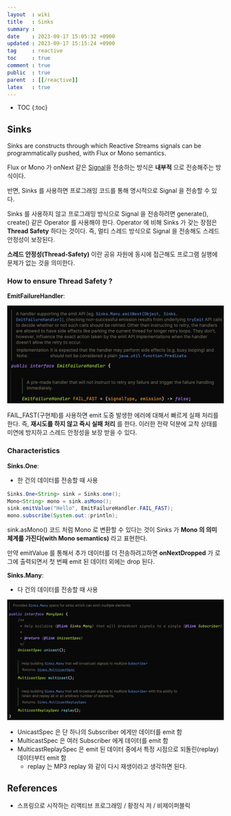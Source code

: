 ```yaml
---
layout  : wiki
title   : Sinks
summary : 
date    : 2023-09-17 15:05:32 +0900
updated : 2023-09-17 15:15:24 +0900
tag     : reactive
toc     : true
comment : true
public  : true
parent  : [[/reactive]]
latex   : true
---
```

* TOC
{:toc}

## Sinks

Sinks are constructs through which Reactive Streams signals can be programmatically pushed, with Flux or Mono semantics.

Flux or Mono 가 onNext 같은 [Signal](https://baekjungho.github.io/wiki/reactive/reactive-signal/)을 전송하는 방식은 __내부적__ 으로 전송해주는 방식이다.

반면, Sinks 를 사용하면 프로그래밍 코드를 통해 명시적으로 Signal 을 전송할 수 있다.

Sinks 를 사용하지 않고 프로그래밍 방식으로 Signal 을 전송하려면 generate(), create() 같은 Operator 를 사용해야 한다. Operator 에 비해 Sinks 가 갖는 장점은 __Thread Safety__ 하다는 것이다.
즉, 멀티 스레드 방식으로 Signal 을 전송해도 스레드 안정성이 보장된다.

__스레드 안정성(Thread-Safety)__ 이란 공유 자원에 동시에 접근해도 프로그램 실행에 문제가 없는 것을 의미한다.

### How to ensure Thread Safety ?

__EmitFailureHandler__:

![](/resource/wiki/reactive-sinks/emitfailurehandler.png)

FAIL_FAST(구현체)를 사용하면 emit 도중 발생한 에러에 대해서 빠르게 실패 처리를 한다. 즉, __재시도를 하지 않고 즉시 실패 처리__ 를 한다.
이러한 전략 덕분에 교착 상태를 미연에 방지하고 스레드 안정성을 보장 받을 수 있다.

### Characteristics

__Sinks.One__:
- 한 건의 데이터를 전송할 때 사용

```java
Sinks.One<String> sink = Sinks.one();
Mono<String> mono = sink.asMono();
sink.emitValue("Hello", EmitFailureHandler.FAIL_FAST);
mono.subscribe(System.out::println);
```

sink.asMono() 코드 처럼 Mono 로 변환할 수 있다는 것이 Sinks 가 __Mono 의 의미 체계를 가진다(with Mono semantics)__ 라고 표현한다.

만약 emitValue 를 통해서 추가 데이터를 더 전송하려고하면 __onNextDropped__ 가 로그에 출력되면서 첫 번째 emit 된 데이터 외에는 drop 된다.

__Sinks.Many__:
- 다 건의 데이터를 전송할 때 사용

![](/resource/wiki/reactive-sinks/manyspec.png)

- UnicastSpec 은 단 하나의 Subscriber 에게만 데이터를 emit 함
- MulticastSpec 은 여러 Subscriber 에게 데이터를 emit 함
- MulticastReplaySpec 은 emit 된 데이터 중에서 특정 시점으로 되돌린(replay) 데이터부터 emit 함
  - replay 는 MP3 replay 와 같이 다시 재생이라고 생각하면 된다.

## References

- 스프링으로 시작하는 리액티브 프로그래밍 / 황정식 저 / 비제이퍼블릭
